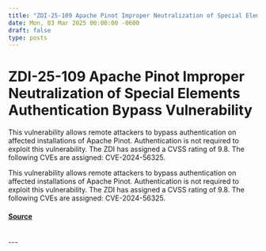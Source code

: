 ```yaml
---
title: "ZDI-25-109 Apache Pinot Improper Neutralization of Special Elements Authentication Bypass Vulnerability"
date: Mon, 03 Mar 2025 00:00:00 -0600
draft: false
type: posts
---
```

# ZDI-25-109 Apache Pinot Improper Neutralization of Special Elements Authentication Bypass Vulnerability





This vulnerability allows remote attackers to bypass authentication on affected installations of Apache Pinot. Authentication is not required to exploit this vulnerability. The ZDI has assigned a CVSS rating of 9.8. The following CVEs are assigned: CVE-2024-56325.

This vulnerability allows remote attackers to bypass authentication on affected installations of Apache Pinot. Authentication is not required to exploit this vulnerability. The ZDI has assigned a CVSS rating of 9.8. The following CVEs are assigned: CVE-2024-56325.

#### [Source](http://www.zerodayinitiative.com/advisories/ZDI-25-109/)

<br/>
---
